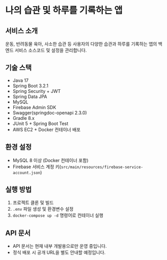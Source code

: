 # 나의 습관 및 하루를 기록하는 앱

## 서비스 소개
운동, 반려동물 육아, 사소한 습관 등 사용자의 다양한 습관과 하루를 기록하는 앱의 백엔드 서비스 소스코드 및 설정을 관리합니다.

## 기술 스택
- Java 17  
- Spring Boot 3.2.1
- Spring Security + JWT 
- Spring Data JPA  
- MySQL  
- Firebase Admin SDK 
- Swagger(springdoc-openapi 2.3.0)
- Gradle 8.x  
- JUnit 5 + Spring Boot Test  
- AWS EC2 + Docker 컨테이너 배포


## 환경 설정
- MySQL 8 이상 (Docker 컨테이너 포함)  
- Firebase 서비스 계정 키(`src/main/resources/firebase-service-account.json`)  

## 실행 방법
1. 프로젝트 클론 및 빌드  
2. `.env` 파일 생성 및 환경변수 설정  
3. `docker-compose up -d` 명령어로 컨테이너 실행  

## API 문서
- API 문서는 현재 내부 개발용으로만 운영 중입니다.
- 정식 배포 시 공개 URL을 별도 안내할 예정입니다.
